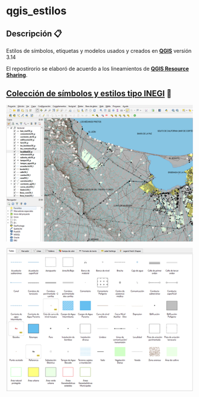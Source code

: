 # qgis_estilos

## Descripción 📋
Estilos de símbolos, etiquetas y modelos usados y creados en [**QGIS**](https://qgis.org) versión 3.14

El repostirorio se elaboró de acuerdo a los lineamientos de [**QGIS Resource Sharing**](http://qgis-contribution.github.io/QGIS-ResourceSharing/author/creating-repository.html).

## [Colección de símbolos y estilos tipo INEGI](https://github.com/Krotalo25/qgis_estilos/tree/master/collections/tipoINEGI) 📖

![alt text](https://github.com/Krotalo25/qgis_estilos/blob/master/collections/tipoINEGI/preview/estilos_previo.png)

![alt text](https://github.com/Krotalo25/qgis_estilos/blob/master/collections/tipoINEGI/preview/simbolos_previo.png)
